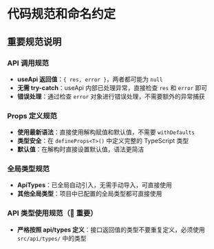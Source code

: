 # 代码规范和命名约定

## 重要规范说明

### API 调用规范
- **useApi 返回值**：`{ res, error }`，两者都可能为 `null`
- **无需 try-catch**：useApi 内部已处理异常，直接检查 `res` 和 `error` 即可
- **错误处理**：通过检查 `error` 对象进行错误处理，不需要额外的异常捕获

### Props 定义规范
- **使用最新语法**：直接使用解构赋值和默认值，不需要 `withDefaults`
- **类型安全**：在 `defineProps<T>()` 中定义完整的 TypeScript 类型
- **默认值**：在解构时直接设置默认值，语法更简洁

### 全局类型规范
- **ApiTypes**：已全局自动引入，无需手动导入，可直接使用
- **其他全局类型**：项目中已配置的全局类型都可直接使用

### API 类型使用规范（🚨 重要）
- **严格按照 api/types 定义**：接口返回值的类型不要重复定义，必须使用 `src/api/types/` 中的类型